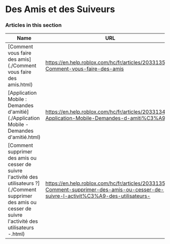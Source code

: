 # Des Amis et des Suiveurs  
### Articles in this section
Name|URL
-|-
[Comment vous faire des amis](./Comment vous faire des amis.html) |https://en.help.roblox.com/hc/fr/articles/203313580-Comment-vous-faire-des-amis
[Application Mobile : Demandes d'amitié](./Application Mobile - Demandes d'amitié.html) |https://en.help.roblox.com/hc/fr/articles/203313480-Application-Mobile-Demandes-d-amiti%C3%A9
[Comment supprimer des amis ou cesser de suivre l'activité des utilisateurs ?](./Comment supprimer des amis ou cesser de suivre l'activité des utilisateurs -.html) |https://en.help.roblox.com/hc/fr/articles/203313590-Comment-supprimer-des-amis-ou-cesser-de-suivre-l-activit%C3%A9-des-utilisateurs-